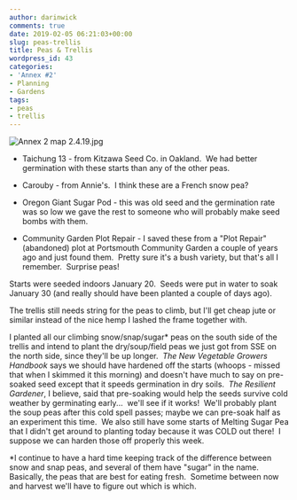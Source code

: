 ```yaml
---
author: darinwick
comments: true
date: 2019-02-05 06:21:03+00:00
slug: peas-trellis
title: Peas & Trellis
wordpress_id: 43
categories:
- 'Annex #2'
- Planning
- Gardens
tags:
- peas
- trellis
---
```


![Annex 2 map 2.4.19.jpg](https://gardensofrainbowhome.files.wordpress.com/2019/02/annex-2-map-2.4.19.jpg)






	
  * Taichung 13 - from Kitzawa Seed Co. in Oakland.  We had better germination with these starts than any of the other peas.

	
  * Carouby - from Annie's.  I think these are a French snow pea?

	
  * Oregon Giant Sugar Pod - this was old seed and the germination rate was so low we gave the rest to someone who will probably make seed bombs with them.

	
  * Community Garden Plot Repair - I saved these from a "Plot Repair" (abandoned) plot at Portsmouth Community Garden a couple of years ago and just found them.  Pretty sure it's a bush variety, but that's all I remember.  Surprise peas!


Starts were seeded indoors January 20.  Seeds were put in water to soak January 30 (and really should have been planted a couple of days ago).

The trellis still needs string for the peas to climb, but I'll get cheap jute or similar instead of the nice hemp I lashed the frame together with.

I planted all our climbing snow/snap/sugar* peas on the south side of the trellis and intend to plant the dry/soup/field peas we just got from SSE on the north side, since they'll be up longer.  _The New Vegetable Growers Handbook_ says we should have hardened off the starts (whoops - missed that when I skimmed it this morning) and doesn't have much to say on pre-soaked seed except that it speeds germination in dry soils.  _The Resilient Gardener_, I believe, said that pre-soaking would help the seeds survive cold weather by germinating early...  we'll see if it works!  We'll probably plant the soup peas after this cold spell passes; maybe we can pre-soak half as an experiment this time.  We also still have some starts of Melting Sugar Pea that I didn't get around to planting today because it was COLD out there!  I suppose we can harden those off properly this week.

*I continue to have a hard time keeping track of the difference between snow and snap peas, and several of them have "sugar" in the name.  Basically, the peas that are best for eating fresh.  Sometime between now and harvest we'll have to figure out which is which.


